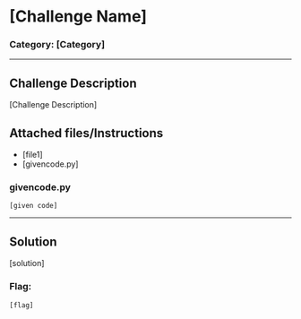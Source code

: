 # [Challenge Name]
### Category: [Category]

---

## Challenge Description
[Challenge Description]
## Attached files/Instructions
* [file1]
* [givencode.py]
### givencode.py
```
[given code]
```

---
## Solution

[solution]


### Flag:
```
[flag]
```
